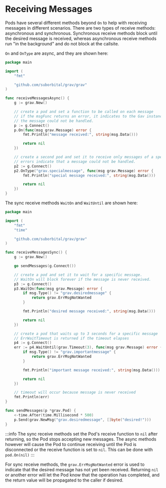# Receiving Messages

Pods have several different methods beyond `On` to help with receiving messages in different scenarios. There are two types of receive methods: asynchronous and synchronous. Synchronous receive methods block until the desired message is received, whereas asynchronous receive methods run "in the background" and do not block at the callsite.

`On` and `OnType` are async, and they are shown here:

```go
package main

import (
	"fmt"

	"github.com/suborbital/grav/grav"
)

func receiveMessagesAsync() {
	g := grav.New()

	// create a pod and set a function to be called on each message
	// if the msgFunc returns an error, it indicates to the Gav instance that
	// the message could not be handled.
	p := g.Connect()
	p.On(func(msg grav.Message) error {
		fmt.Println("message received:", string(msg.Data()))

		return nil
	})

	// create a second pod and set it to receive only messages of a specific type
	// errors indicate that a message could not be handled.
	p2 := g.Connect()
	p2.OnType("grav.specialmessage", func(msg grav.Message) error {
		fmt.Println("special message received:", string(msg.Data()))

		return nil
	})
}

```

The sync receive methods `WaitOn` and `WaitUntil` are shown here:

```go
package main

import (
	"fmt"
	"time"

	"github.com/suborbital/grav/grav"
)

func receiveMessagesSync() {
	g := grav.New()

	go sendMessages(g.Connect())

	// create a pod and set it to wait for a specific message.
	// WaitOn will block forever if the message is never received.
	p3 := g.Connect()
	p3.WaitOn(func(msg grav.Message) error {
		if msg.Type() != "grav.desiredmessage" {
			return grav.ErrMsgNotWanted
		}

		fmt.Println("desired message received:", string(msg.Data()))

		return nil
	})

	// create a pod that waits up to 3 seconds for a specific message
	// ErrWaitTimeout is returned if the timeout elapses
	p4 := g.Connect()
	err := p4.WaitUntil(grav.Timeout(3), func(msg grav.Message) error {
		if msg.Type() != "grav.importantmessage" {
			return grav.ErrMsgNotWanted
		}

		fmt.Println("important message received:", string(msg.Data()))

		return nil
	})

	// timeout will occur because message is never received
	fmt.Println(err)
}

func sendMessages(p *grav.Pod) {
	<-time.After(time.Millisecond * 500)
	p.Send(grav.NewMsg("grav.desiredmessage", []byte("desired!")))
}

```

:::info
The sync receive methods set the Pod's receive function to `nil` after returning, so the Pod stops accepting new messages. The async methods however will cause the Pod to continue receiving until the Pod is disconnected or the receive function is set to `nil`. This can be done with `pod.On(nil)`
:::

For sync receive methods, the `grav.ErrMsgNotWanted` error is used to indicate that the desired message has not yet been received. Returning `nil` or another error will let the Pod know that the operation has completed, and the return value will be propagated to the caller if desired.

